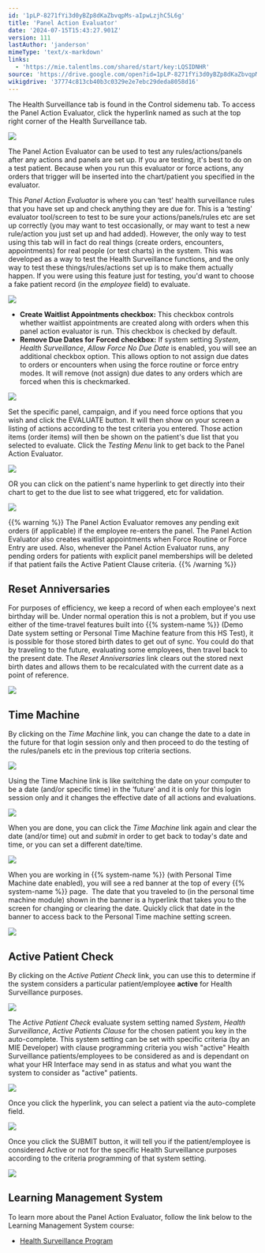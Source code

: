 ```yaml
---
id: '1pLP-8271fYi3d0yBZp8dKaZbvqpMs-aIpwLzjhC5L6g'
title: 'Panel Action Evaluator'
date: '2024-07-15T15:43:27.901Z'
version: 111
lastAuthor: 'janderson'
mimeType: 'text/x-markdown'
links:
  - 'https://mie.talentlms.com/shared/start/key:LQSIDNHR'
source: 'https://drive.google.com/open?id=1pLP-8271fYi3d0yBZp8dKaZbvqpMs-aIpwLzjhC5L6g'
wikigdrive: '37774c813cb40b3c0329e2e7ebc29deda8058d16'
---
```

The Health Surveillance tab is found in the Control sidemenu tab. To access the Panel Action Evaluator, click the hyperlink named as such at the top right corner of the Health Surveillance tab.

![](../panel-action-evaluator.assets/a89c14d122435040cec883cef1ad4768.png)

The Panel Action Evaluator can be used to test any rules/actions/panels after any actions and panels are set up. If you are testing, it's best to do on a test patient. Because when you run this evaluator or force actions, any orders that trigger will be inserted into the chart/patient you specified in the evaluator.

This *Panel Action Evaluator* is where you can ‘test' health surveillance rules that you have set up and check anything they are due for. This is a ‘testing' evaluator tool/screen to test to be sure your actions/panels/rules etc are set up correctly (you may want to test occasionally, or may want to test a new rule/action you just set up and had added). However, the only way to test using this tab will in fact do real things (create orders, encounters, appointments) for real people (or test charts) in the system. This was developed as a way to test the Health Surveillance functions, and the only way to test these things/rules/actions set up is to make them actually happen. If you were using this feature just for testing, you'd want to choose a fake patient record (in the *employee* field) to evaluate.

![](../panel-action-evaluator.assets/fdd47802fd456e3810887d2918c611be.png)

* <strong>Create Waitlist Appointments checkbox:</strong> This checkbox controls whether waitlist appointments are created along with orders when this panel action evaluator is run. This checkbox is checked by default.
* <strong>Remove Due Dates for Forced checkbox:</strong> If system setting <em>System</em>, <em>Health Surveillance</em>, <em>Allow Force No Due Date</em> is enabled, you will see an additional checkbox option. This allows option to not assign due dates to orders or encounters when using the force routine or force entry modes. It will remove (not assign) due dates to any orders which are forced when this is checkmarked.

![](../panel-action-evaluator.assets/3df60e2578adafb6dca8df7e8e133f22.png)

Set the specific panel, campaign, and if you need force options that you wish and click the EVALUATE button. It will then show on your screen a listing of actions according to the test criteria you entered. Those action items (order items) will then be shown on the patient's due list that you selected to evaluate. Click the *Testing Menu* link to get back to the Panel Action Evaluator.

![](../panel-action-evaluator.assets/76c52c7d8ae7e29631ee78ce36d5bad5.png)

OR you can click on the patient's name hyperlink to get directly into their chart to get to the due list to see what triggered, etc for validation.

![](../panel-action-evaluator.assets/eb5fa4c138fda69ca4d78ec6a2da96be.png)

{{% warning %}}
The Panel Action Evaluator removes any pending exit orders (if applicable) if the employee re-enters the panel. The Panel Action Evaluator also creates waitlist appointments when Force Routine or Force Entry are used. Also, whenever the Panel Action Evaluator runs, any pending orders for patients with explicit panel memberships will be deleted if that patient fails the Active Patient Clause criteria.
{{% /warning %}}

## Reset Anniversaries

For purposes of efficiency, we keep a record of when each employee's next birthday will be. Under normal operation this is not a problem, but if you use either of the time-travel features built into {{% system-name %}} (Demo Date system setting or Personal Time Machine feature from this HS Test), it is possible for those stored birth dates to get out of sync. You could do that by traveling to the future, evaluating some employees, then travel back to the present date. The *Reset Anniversaries* link clears out the stored next birth dates and allows them to be recalculated with the current date as a point of reference.

![](../panel-action-evaluator.assets/1f59f75dcebb03da9931352433ebda59.png)

## Time Machine

By clicking on the *Time Machine* link, you can change the date to a date in the future for that login session only and then proceed to do the testing of the rules/panels etc in the previous top criteria sections.

![](../panel-action-evaluator.assets/0e100bd1600638f81f530df1587f109b.png)

Using the Time Machine link is like switching the date on your computer to be a date (and/or specific time) in the ‘future' and it is only for this login session only and it changes the effective date of all actions and evaluations.

![](../panel-action-evaluator.assets/e52fdec7cbf61904be8eeb7215f38e2e.png)

When you are done, you can click the *Time Machine* link again and clear the date (and/or time) out and *submit* in order to get back to today's date and time, or you can set a different date/time.

![](../panel-action-evaluator.assets/939112817912fcc61062ddb0e0a4ebec.png)

When you are working in {{% system-name %}} (with Personal Time Machine date enabled), you will see a red banner at the top of every {{% system-name %}} page.  The date that you traveled to (in the personal time machine module) shown in the banner is a hyperlink that takes you to the screen for changing or clearing the date. Quickly click that date in the banner to access back to the Personal Time machine setting screen.

![](../panel-action-evaluator.assets/70fb316c9bdb41cf2f9714b714376eb3.png)

## Active Patient Check

By clicking on the *Active Patient Check* link, you can use this to determine if the system considers a particular patient/employee **active** for Health Surveillance purposes.

![](../panel-action-evaluator.assets/41ad69a71c76e325147b9a9cd9be0dcb.png)

The *Active Patient Check* evaluate system setting named *System*, *Health Surveillance*, *Active Patients Clause* for the chosen patient you key in the auto-complete. This system setting can be set with specific criteria (by an MIE Developer) with clause programming criteria you wish "active" Health Surveillance patients/employees to be considered as and is dependant on what your HR Interface may send in as status and what you want the system to consider as "active" patients.

![](../panel-action-evaluator.assets/2a1d8f96ab464d50ce7b190205264a4e.png)

Once you click the hyperlink, you can select a patient via the auto-complete field.

![](../panel-action-evaluator.assets/7f182911de0e5871b9d70f0ffc601c3d.png)

Once you click the SUBMIT button, it will tell you if the patient/employee is considered Active or not for the specific Health Surveillance purposes according to the criteria programming of that system setting.

![](../panel-action-evaluator.assets/0af9d9de474916a79da2a26b084a2aa0.png)

## Learning Management System

To learn more about the Panel Action Evaluator, follow the link below to the Learning Management System course:

* [Health Surveillance Program](https://mie.talentlms.com/shared/start/key:LQSIDNHR)
